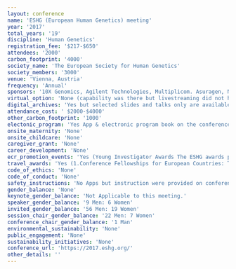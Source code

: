 ```yaml
---
layout: conference 
name: 'ESHG (European Human Genetics) meeting'
year: '2017'
total_years: '19'
discipline: 'Human Genetics'
registration_fee: '$217-$650'
attendees: '2000'
carbon_footprint: '4000'
society_name: 'The European Society for Human Genetics'
society_members: '3000'
venue: 'Vienna, Austria'
frequency: 'Annual'
sponsors: '10X Genomics, Agilent Technologies, Multiplicom. Asuragen, NanoString Technologies, BD Life Sciences, NimaGen, BGI, NIPD Genetics, BLUEBEE, Progeny Genetics, Blueprint Genetics, Promega, Canon BioMedical, QIAGEN, Centogene, Repositive, Congenica, Roche Sequencing Solutions, Covaris, Sekisui Diagnostics, Enzo Life Sciences, Sistemas Genómicos, Fabric Genomics,, Sophia Genetics, Face2Gene, Springer Nature, Illumina, Theragen Etex, Integrated, DNA Technologies, Thermo Fisher Scientific, Leymus Genomics, Wiley Publishing'
virtual_option: 'None (capability was there but livestreaming did not happen to hubs globally:The plenary lecture hall is equipped with a live transmission possibility to the Live area area in the exhibition.)'
digital_archives: 'Yes but selected slides and talks only are available via conference Youtube channel'
attendance_cost: ' $2000-$4000'
other_carbon_footprint: '1000'
electonic_program: 'Yes App & electronic program book on the conference website is available'
onsite_maternity: 'None'
onsite_childcare: 'None'
caregiver_grant: 'None'
career_development: 'None'
ecr_promotion_events: 'Yes (Young Investigator Awards The ESHG awards prizes of EUR 500.- (together with a free participation at the next meeting) for outstanding research by young scientists presented as a spoken contribution at the conference, namely: – Young Investigator Awards for Outstanding Science – Isabelle Oberlé Award for Research on Genetics of Intellectual Disability – Lodewijk Sandkuijl Award for the best talk in Statistical Genetics – Vienna Medical Academy Award for the best talk in Translational Medicine – Mia Neri Award for the best talk in Cancer Research – ELPAG Award for the best talk in the ELPAG track – ESHG Poster Awards All young scientists submitting spoken presentations are encouraged to apply by ticking the corresponding box during submission. The nominee must be first author (i.e. presenting author) on an abstract submitted for spoken presentation and should not be more than four years post-doctoral and not a Principal Investigator (P.I.). The best scored abstracts, which could not be selected for oral presentation will automatically compete for the ESHG Poster Awards.)'
travel_awards: 'Yes (1.Conference Fellowships for European Countries: The ESHG provides 70 conference fellowships, which will be awarded by the Scientific Programme Committee to Young Investigators (not more than 4 years post-doctoral) from a restricted number European Countries based on abstract acceptance. The fellowship comprises the waiving of the registration fee, as well as EUR 300.- as contribution towards travel expenses. 2.Conference Fellowships for Non-European Countries The ESHG provides 20 conference fellowships, which will be awarded by the Scientific Programme Committee to Young Investigators (not more than 4 years post-doctoral) from a restricted number Non-European Countries (5 fellowships for each Middle and South America, Africa, Middle East and Asia) based on abstract acceptance. 3.Conference Fellowships of Excellence The ESHG provides 5 conference fellowships, which will be awarded by the Scientific Programme Committee to the best submissions by Young Investigators (not more than 4 years post-doctoral) based on the peer-reviewing process. No country restrictions do apply. The fellowship comprises the waiving of the registration fee, as well as EUR 600.- as contribution towards travel expenses. 4. ‘National’ Fellowships The ESHG is offering fellowships to young investigators under 35 years of age via the National Human Genetics Societies of Europe. The national society will select one fellowship holder, which should comply with the following criteria: – She/he should be a member of the national society. – She/he should have shown excellence in the field of human genetics, and/or have given a good presentation/poster at the latest national meeting. Limitations: – She/he should not be over 35 years of age – She/he cannot receive more than one fellowship in consecutive years. Formalities: Please inquire with your national society. Benefits: – Free registration (including social events and lunches) – Accommodation and Travel support up to a maximum amount of EUR 600.)'
code_of_ethics: 'None'
code_of_conduct: 'None'
safety_instructions: 'No Apps but instruction were provided on conference website(Safety – Crime: Copenhagen remains a relatively safe, secure city. However, use of common sense is (always) required, as in any large city. Experience has shown that some basic precautionary measures should always be kept in mind in any city: – Do not carry important items like flight tickets, passports etc. with you when visiting the conference or strolling through the city, leave them in the hotel safe during your stay. Rather carry a Xerox copy of your passport or an identity card with you. – Try not to carry all documents, money, credit cards and other essential items and valuables in one bag or purse. If it is lost or stolen, everything will be gone and might be difficult to replace on short notice, especially passports and visa to return to your country of residence. – Take off your name badge when leaving the conference centre. – In heavily frequented tourist zones and the metro at rush hour, be aware of attemps of scam and pickpocketing. – Do not respond to anybody unknown to you who comes up to you on the street engaging you in a conversation, no matter how safe they appear to be. A list of current scam schemes and further advice can be found on Copenhagen Trip Advisory website). '
gender_balance: 'None'
keynote_gender_balance: 'Not Applicable to this meeting.'
speaker_gender_balance: '9 Men: 6 Women'
invited_gender_balance: '56 Men: 19 Women'
session_chair_gender_balance: '22 Men: 7 Women'
conference_chair_gender_balance: '1 Man'
environmental_sustainability: 'None'
public_engagement: 'None'
sustainability_initiatives: 'None'
conference_url: 'https://2017.eshg.org/'
other_details: ''
---
```

